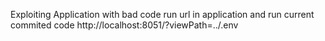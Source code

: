 Exploiting Application with bad code
run url in application and run current commited code
http://localhost:8051/?viewPath=../.env